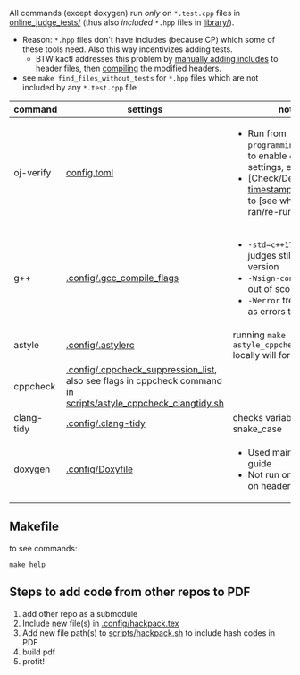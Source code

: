All commands (except doxygen) run *only* on `*.test.cpp` files in [online_judge_tests/](online_judge_tests/) (thus also *included* `*.hpp` files in [library/](../library/)).
  - Reason: `*.hpp` files don't have includes (because CP) which some of these tools need. Also this way incentivizes adding tests.
    - BTW kactl addresses this problem by [manually adding includes](https://github.com/kth-competitive-programming/kactl/blob/main/doc/scripts/test-compiles.sh) to header files, then [compiling](https://github.com/kth-competitive-programming/kactl/blob/main/doc/scripts/compile-all.sh) the modified headers.
  - see `make find_files_without_tests` for `*.hpp` files which are not included by any `*.test.cpp` file


command | settings | notes | see
--- | --- | --- | ---
oj-verify | [config.toml](../.verify-helper/config.toml) | <ul><li>Run from `programming_team_code/` to enable `config.toml` settings, else disabled.</li><li>[Check/Delete] [timestamps.remote.json](../.verify-helper/timestamps.remote.json) to [see which tests ran/re-run all tests].</li></ul> | <ul><li>https://online-judge-tools.github.io/verification-helper/document.html</li><li>https://online-judge-tools.github.io/verification-helper/installer.html</li><li>[Library Checker](https://judge.yosupo.jp/)</li><li>[Aizu Online Judge](https://onlinejudge.u-aizu.ac.jp/courses/list)</li></ul>
g++ | [.config/.gcc_compile_flags](.config/.gcc_compile_flags) | <ul><li>`-std=c++17` since some judges still have this version</li><li>`-Wsign-conversion` is out of scope</li><li>`-Werror` treats warnings as errors to make CI fail</li></ul> | <ul><li>https://codeforces.com/blog/entry/15547</li><li>https://codeforces.com/blog/entry/79024</li><li>https://codeforces.com/blog/entry/74032</li></ul>
astyle | [.config/.astylerc](.config/.astylerc) | running `make astyle_cppcheck_clangtidy` locally will format files | http://astyle.sourceforge.net/astyle.html
cppcheck | [.config/.cppcheck_suppression_list](.config/.cppcheck_suppression_list), also see flags in cppcheck command in [scripts/astyle_cppcheck_clangtidy.sh](scripts/astyle_cppcheck_clangtidy.sh) | | https://cppcheck.sourceforge.io/
clang-tidy | [.config/.clang-tidy](.config/.clang-tidy) | checks variables for snake_case | https://clang.llvm.org/extra/clang-tidy/checks/list.html
doxygen | [.config/Doxyfile](.config/Doxyfile) | <ul><li>Used mainly as a style guide</li><li>Not run on tests (only on headers)</li></ul> | <ul><li>https://www.doxygen.nl/manual/commands.html</li><li>https://www.doxygen.nl/manual/docblocks.html</li></ul> 

## Makefile
to see commands:
```
make help
```
## Steps to add code from other repos to PDF
1. add other repo as a submodule
2. Include new file(s) in [.config/hackpack.tex](.config/hackpack.tex)
3. Add new file path(s) to [scripts/hackpack.sh](scripts/hackpack.sh) to include hash codes in PDF
4. build pdf
5. profit!
